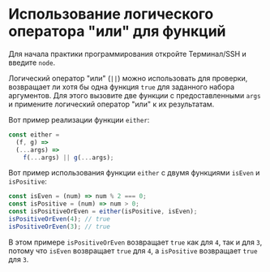 # Использование логического оператора "или" для функций

Для начала практики программирования откройте Терминал/SSH и введите `node`.

Логический оператор "или" (`||`) можно использовать для проверки, возвращает ли хотя бы одна функция `true` для заданного набора аргументов. Для этого вызовите две функции с предоставленными `args` и примените логический оператор "или" к их результатам.

Вот пример реализации функции `either`:

```js
const either =
  (f, g) =>
  (...args) =>
    f(...args) || g(...args);
```

Вот пример использования функции `either` с двумя функциями `isEven` и `isPositive`:

```js
const isEven = (num) => num % 2 === 0;
const isPositive = (num) => num > 0;
const isPositiveOrEven = either(isPositive, isEven);
isPositiveOrEven(4); // true
isPositiveOrEven(3); // true
```

В этом примере `isPositiveOrEven` возвращает `true` как для `4`, так и для `3`, потому что `isEven` возвращает `true` для `4`, а `isPositive` возвращает `true` для `3`.
